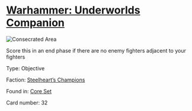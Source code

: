 # [Warhammer: Underworlds Companion](https://guidokessels.github.io/wh-underworlds)

  

![Consecrated Area](https://warhammerunderworlds.com/wp-content/uploads/sites/6/2017/12/032_ENG-Consecrated-Area.png)

Score this in an end phase if  there are no enemy fighters adjacent to your fighters

Type: Objective

Faction: [Steelheart’s Champions](https://guidokessels.github.io/wh-underworlds/factions/steelhearts-champions.md)

Found in: [Core Set](https://guidokessels.github.io/wh-underworlds/locations/core-set.md)

Card number: 32
